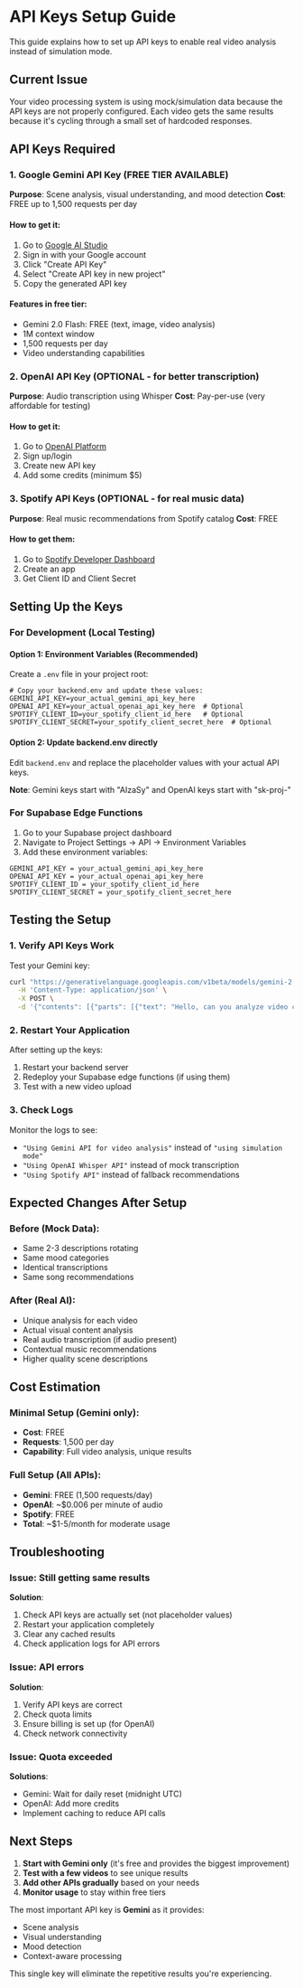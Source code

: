 # API Keys Setup Guide

This guide explains how to set up API keys to enable real video analysis instead of simulation mode.

## Current Issue
Your video processing system is using mock/simulation data because the API keys are not properly configured. Each video gets the same results because it's cycling through a small set of hardcoded responses.

## API Keys Required

### 1. Google Gemini API Key (FREE TIER AVAILABLE)
**Purpose**: Scene analysis, visual understanding, and mood detection
**Cost**: FREE up to 1,500 requests per day

#### How to get it:
1. Go to [Google AI Studio](https://aistudio.google.com/app/apikey)
2. Sign in with your Google account
3. Click "Create API Key"
4. Select "Create API key in new project" 
5. Copy the generated API key

#### Features in free tier:
- Gemini 2.0 Flash: FREE (text, image, video analysis)
- 1M context window
- 1,500 requests per day
- Video understanding capabilities

### 2. OpenAI API Key (OPTIONAL - for better transcription)
**Purpose**: Audio transcription using Whisper
**Cost**: Pay-per-use (very affordable for testing)

#### How to get it:
1. Go to [OpenAI Platform](https://platform.openai.com/api-keys)
2. Sign up/login
3. Create new API key
4. Add some credits (minimum $5)

### 3. Spotify API Keys (OPTIONAL - for real music data)
**Purpose**: Real music recommendations from Spotify catalog
**Cost**: FREE

#### How to get them:
1. Go to [Spotify Developer Dashboard](https://developer.spotify.com/dashboard)
2. Create an app
3. Get Client ID and Client Secret

## Setting Up the Keys

### For Development (Local Testing)

#### Option 1: Environment Variables (Recommended)
Create a `.env` file in your project root:

```env
# Copy your backend.env and update these values:
GEMINI_API_KEY=your_actual_gemini_api_key_here
OPENAI_API_KEY=your_actual_openai_api_key_here  # Optional
SPOTIFY_CLIENT_ID=your_spotify_client_id_here   # Optional
SPOTIFY_CLIENT_SECRET=your_spotify_client_secret_here  # Optional
```

#### Option 2: Update backend.env directly
Edit `backend.env` and replace the placeholder values with your actual API keys.

**Note**: Gemini keys start with "AIzaSy" and OpenAI keys start with "sk-proj-"

### For Supabase Edge Functions

1. Go to your Supabase project dashboard
2. Navigate to Project Settings → API → Environment Variables
3. Add these environment variables:

```
GEMINI_API_KEY = your_actual_gemini_api_key_here
OPENAI_API_KEY = your_actual_openai_api_key_here
SPOTIFY_CLIENT_ID = your_spotify_client_id_here
SPOTIFY_CLIENT_SECRET = your_spotify_client_secret_here
```

## Testing the Setup

### 1. Verify API Keys Work
Test your Gemini key:
```bash
curl "https://generativelanguage.googleapis.com/v1beta/models/gemini-2.0-flash:generateContent?key=YOUR_API_KEY" \
  -H 'Content-Type: application/json' \
  -X POST \
  -d '{"contents": [{"parts": [{"text": "Hello, can you analyze video content?"}]}]}'
```

### 2. Restart Your Application
After setting up the keys:
1. Restart your backend server
2. Redeploy your Supabase edge functions (if using them)
3. Test with a new video upload

### 3. Check Logs
Monitor the logs to see:
- `"Using Gemini API for video analysis"` instead of `"using simulation mode"`
- `"Using OpenAI Whisper API"` instead of mock transcription
- `"Using Spotify API"` instead of fallback recommendations

## Expected Changes After Setup

### Before (Mock Data):
- Same 2-3 descriptions rotating
- Same mood categories
- Identical transcriptions
- Same song recommendations

### After (Real AI):
- Unique analysis for each video
- Actual visual content analysis
- Real audio transcription (if audio present)
- Contextual music recommendations
- Higher quality scene descriptions

## Cost Estimation

### Minimal Setup (Gemini only):
- **Cost**: FREE
- **Requests**: 1,500 per day
- **Capability**: Full video analysis, unique results

### Full Setup (All APIs):
- **Gemini**: FREE (1,500 requests/day)
- **OpenAI**: ~$0.006 per minute of audio
- **Spotify**: FREE
- **Total**: ~$1-5/month for moderate usage

## Troubleshooting

### Issue: Still getting same results
**Solution**: 
1. Check API keys are actually set (not placeholder values)
2. Restart your application completely
3. Clear any cached results
4. Check application logs for API errors

### Issue: API errors
**Solution**:
1. Verify API keys are correct
2. Check quota limits
3. Ensure billing is set up (for OpenAI)
4. Check network connectivity

### Issue: Quota exceeded
**Solutions**:
- Gemini: Wait for daily reset (midnight UTC)
- OpenAI: Add more credits
- Implement caching to reduce API calls

## Next Steps

1. **Start with Gemini only** (it's free and provides the biggest improvement)
2. **Test with a few videos** to see unique results
3. **Add other APIs gradually** based on your needs
4. **Monitor usage** to stay within free tiers

The most important API key is **Gemini** as it provides:
- Scene analysis 
- Visual understanding
- Mood detection
- Context-aware processing

This single key will eliminate the repetitive results you're experiencing. 